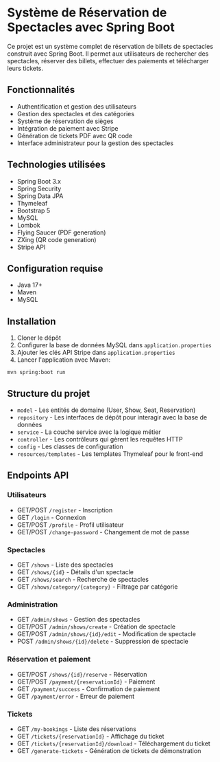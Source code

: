 # Système de Réservation de Spectacles avec Spring Boot

Ce projet est un système complet de réservation de billets de spectacles construit avec Spring Boot. Il permet aux utilisateurs de rechercher des spectacles, réserver des billets, effectuer des paiements et télécharger leurs tickets.

## Fonctionnalités

- Authentification et gestion des utilisateurs
- Gestion des spectacles et des catégories
- Système de réservation de sièges
- Intégration de paiement avec Stripe
- Génération de tickets PDF avec QR code
- Interface administrateur pour la gestion des spectacles

## Technologies utilisées

- Spring Boot 3.x
- Spring Security
- Spring Data JPA
- Thymeleaf
- Bootstrap 5
- MySQL
- Lombok
- Flying Saucer (PDF generation)
- ZXing (QR code generation)
- Stripe API

## Configuration requise

- Java 17+
- Maven
- MySQL

## Installation

1. Cloner le dépôt
2. Configurer la base de données MySQL dans `application.properties`
3. Ajouter les clés API Stripe dans `application.properties`
4. Lancer l'application avec Maven:

```
mvn spring:boot run
```

## Structure du projet

- `model` - Les entités de domaine (User, Show, Seat, Reservation)
- `repository` - Les interfaces de dépôt pour interagir avec la base de données
- `service` - La couche service avec la logique métier
- `controller` - Les contrôleurs qui gèrent les requêtes HTTP
- `config` - Les classes de configuration
- `resources/templates` - Les templates Thymeleaf pour le front-end

## Endpoints API

### Utilisateurs
- GET/POST `/register` - Inscription
- GET `/login` - Connexion
- GET/POST `/profile` - Profil utilisateur
- GET/POST `/change-password` - Changement de mot de passe

### Spectacles
- GET `/shows` - Liste des spectacles
- GET `/shows/{id}` - Détails d'un spectacle
- GET `/shows/search` - Recherche de spectacles
- GET `/shows/category/{category}` - Filtrage par catégorie

### Administration
- GET `/admin/shows` - Gestion des spectacles
- GET/POST `/admin/shows/create` - Création de spectacle
- GET/POST `/admin/shows/{id}/edit` - Modification de spectacle
- POST `/admin/shows/{id}/delete` - Suppression de spectacle

### Réservation et paiement
- GET/POST `/shows/{id}/reserve` - Réservation
- GET/POST `/payment/{reservationId}` - Paiement
- GET `/payment/success` - Confirmation de paiement
- GET `/payment/error` - Erreur de paiement

### Tickets
- GET `/my-bookings` - Liste des réservations
- GET `/tickets/{reservationId}` - Affichage du ticket
- GET `/tickets/{reservationId}/download` - Téléchargement du ticket
- GET `/generate-tickets` - Génération de tickets de démonstration

